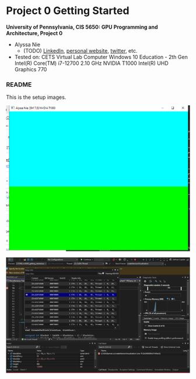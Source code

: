 Project 0 Getting Started
====================

**University of Pennsylvania, CIS 5650: GPU Programming and Architecture, Project 0**

* Alyssa Nie
  * (TODO) [LinkedIn](), [personal website](), [twitter](), etc.
* Tested on: CETS Virtual Lab Computer Windows 10 Education - 2th Gen Intel(R) Core(TM) i7-12700 2.10 GHz NVIDIA T1000 Intel(R) UHD Graphics 770

### README 

This is the setup images. 

![alt text](images/image.png)

![alt text](images/debug.png)
